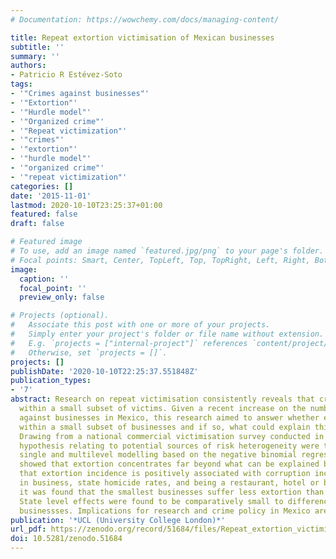 ```yaml
---
# Documentation: https://wowchemy.com/docs/managing-content/

title: Repeat extortion victimisation of Mexican businesses
subtitle: ''
summary: ''
authors:
- Patricio R Estévez-Soto
tags:
- '"Crimes against businesses"'
- '"Extortion"'
- '"Hurdle model"'
- '"Organized crime"'
- '"Repeat victimization"'
- '"crimes"'
- '"extortion"'
- '"hurdle model"'
- '"organized crime"'
- '"repeat victimization"'
categories: []
date: '2015-11-01'
lastmod: 2020-10-10T23:25:37+01:00
featured: false
draft: false

# Featured image
# To use, add an image named `featured.jpg/png` to your page's folder.
# Focal points: Smart, Center, TopLeft, Top, TopRight, Left, Right, BottomLeft, Bottom, BottomRight.
image:
  caption: ''
  focal_point: ''
  preview_only: false

# Projects (optional).
#   Associate this post with one or more of your projects.
#   Simply enter your project's folder or file name without extension.
#   E.g. `projects = ["internal-project"]` references `content/project/deep-learning/index.md`.
#   Otherwise, set `projects = []`.
projects: []
publishDate: '2020-10-10T22:25:37.551848Z'
publication_types:
- '7'
abstract: Research on repeat victimisation consistently reveals that crimes to concentrate
  within a small subset of victims. Given a recent increase on the number of extortions
  against businesses in Mexico, this research aimed to answer whether extortion concentrates
  within a small subset of businesses and if so, what could explain this concentration.
  Drawing from a national commercial victimisation survey conducted in 2013, several
  hypothesis relating to potential sources of risk heterogeneity were tested using
  single and multilevel modelling based on the negative binomial regression. Results
  showed that extortion concentrates far beyond what can be explained by chance, and
  that extortion incidence is positively associated with corruption incidents, years
  in business, state homicide rates, and being a restaurant, hotel or bar. Alternatively,
  it was found that the smallest businesses suffer less extortion than larger businesses.
  State level effects were found to be comparatively small to differences between
  businessses. Implications for research and crime policy in Mexico are briefly discussed.
publication: '*UCL (University College London)*'
url_pdf: https://zenodo.org/record/51684/files/Repeat_extortion_victimisation_of_Mexican_businesses_Estevez_Soto_PR.pdf?download=1s
doi: 10.5281/zenodo.51684
---
```

